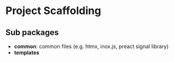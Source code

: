 # Project Scaffolding

## Sub packages

- **common**: common files (e.g. htmx, inox.js, preact signal library)
- **templates**